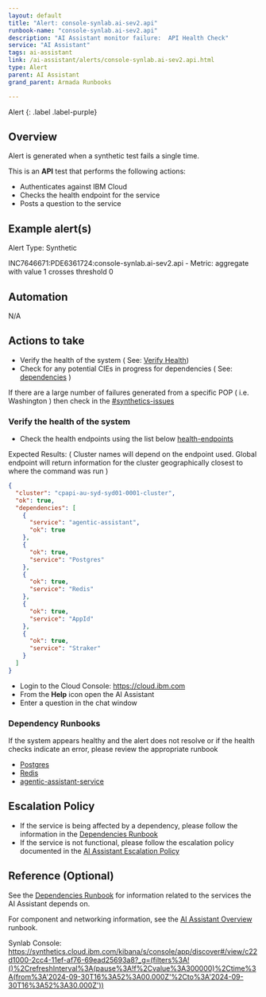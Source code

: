 ```yaml
---
layout: default
title: "Alert: console-synlab.ai-sev2.api"
runbook-name: "console-synlab.ai-sev2.api"
description: "AI Assistant monitor failure:  API Health Check"
service: "AI Assistant"
tags: ai-assistant
link: /ai-assistant/alerts/console-synlab.ai-sev2.api.html
type: Alert
parent: AI Assistant
grand_parent: Armada Runbooks

---
```


Alert
{: .label .label-purple}

## Overview

Alert is generated when a synthetic test fails a single time.

This is an **API** test that performs the following actions:

- Authenticates against IBM Cloud
- Checks the health endpoint for the service
- Posts a question to the service

## Example alert(s)

Alert Type:  Synthetic

INC7646671:PDE6361724:console-synlab.ai-sev2.api - Metric: aggregate with value 1 crosses threshold 0

## Automation

N/A

## Actions to take

- Verify the health of the system ( See: [Verify Health](#verify-the-health-of-the-system))
- Check for any potential CIEs in progress for dependencies ( See: [dependencies](ai-assistant-dependencies.html) )

If there are a large number of failures generated from a specific POP ( i.e.  Washington ) then check in the [#synthetics-issues](https://ibm.enterprise.slack.com/archives/C02A338FSA1)

### Verify the health of the system

- Check the health endpoints using the list below [health-endpoints](ai-assistant-dependencies.html#health-check-endpoints)

Expected Results: ( Cluster names will depend on the endpoint used.  Global endpoint will return information for the cluster geographically closest to where the command was run )

```json
{
  "cluster": "cpapi-au-syd-syd01-0001-cluster",
  "ok": true,
  "dependencies": [
    {
      "service": "agentic-assistant",
      "ok": true
    },
    {
      "ok": true,
      "service": "Postgres"
    },
    {
      "ok": true,
      "service": "Redis"
    },
    {
      "ok": true,
      "service": "AppId"
    },
    {
      "ok": true,
      "service": "Straker"
    }
  ]
}
```

- Login to the Cloud Console: <https://cloud.ibm.com>
- From the **Help** icon open the AI Assistant
- Enter a question in the chat window

### Dependency Runbooks

If the system appears healthy and the alert does not resolve or if the health checks indicate an error, please review the appropriate runbook

- [Postgres](icd.html)
- [Redis](icd.html)
- [agentic-assistant-service](agentic-assistant-service.html)

## Escalation Policy

- If the service is being affected by a dependency, please follow the information in the [Dependencies Runbook](ai-assistant-dependencies.html)
- If the service is not functional, please follow the escalation policy documented in the [AI Assistant Escalation Policy](../ai-assistant-escalation-policy.html)

## Reference (Optional)

See the [Dependencies Runbook](ai-assistant-dependencies.html) for information related to the services the AI Assistant depends on.

For component and networking information, see the [AI Assistant Overview](../operations/networking.html) runbook.

Synlab Console: <https://synthetics.cloud.ibm.com/kibana/s/console/app/discover#/view/c22d1000-2cc4-11ef-af76-69ead25693a8?_g=(filters%3A!()%2CrefreshInterval%3A(pause%3A!f%2Cvalue%3A300000)%2Ctime%3A(from%3A'2024-09-30T16%3A52%3A00.000Z'%2Cto%3A'2024-09-30T16%3A52%3A30.000Z'))>
